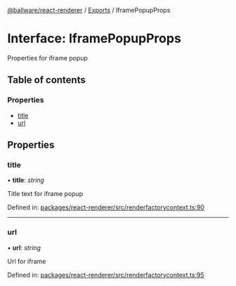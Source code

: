 [@ballware/react-renderer](../README.md) / [Exports](../modules.md) / IframePopupProps

# Interface: IframePopupProps

Properties for iframe popup

## Table of contents

### Properties

- [title](iframepopupprops.md#title)
- [url](iframepopupprops.md#url)

## Properties

### title

• **title**: *string*

Title text for iframe popup

Defined in: [packages/react-renderer/src/renderfactorycontext.ts:90](https://github.com/ballware/ballware-client/blob/e25f4ba/packages/react-renderer/src/renderfactorycontext.ts#L90)

___

### url

• **url**: *string*

Url for iframe

Defined in: [packages/react-renderer/src/renderfactorycontext.ts:95](https://github.com/ballware/ballware-client/blob/e25f4ba/packages/react-renderer/src/renderfactorycontext.ts#L95)

